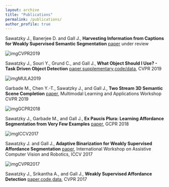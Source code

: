 ```yaml
---
layout: archive
title: "Publications"
permalink: /publications/
author_profile: true
---
```


Sawatzky J., Banerjee D. and Gall J., **Harvesting Information from Captions for Weakly Supervised Semantic Segmentation**
[paper](https://arxiv.org/abs/1905.06784)
under review

![imgCVPR2019](https://pages.iai.uni-bonn.de/gall_juergen/Bilder/taskdetect.png)

Sawatzky J., Souri Y., Grund C., and Gall J., **What Object Should I Use? - Task Driven Object Detection**
[paper](https://pages.iai.uni-bonn.de/gall_juergen/download/jgall_tasksCOCO_cvpr19.pdf),[supplementary](https://pages.iai.uni-bonn.de/gall_juergen/download/jgall_tasksCOCO_cvpr19_suppl.pdf),[code/data](https://coco-tasks.github.io/),
CVPR 2019

![imgMULA2019](https://pages.iai.uni-bonn.de/gall_juergen/Bilder/scenecomplete.png)

Garbade M., Chen Y.-T., Sawatzky J., and Gall J., **Two Stream 3D Semantic Scene Completion** 
[paper](https://pages.iai.uni-bonn.de/gall_juergen/download/jgall_scenecomplete_mula19.pdf), 
Multimodal Learning and Applications Workshop CVPR 2019

![imgGCPR2018](https://pages.iai.uni-bonn.de/gall_juergen/Bilder/affordanceretrieval.png)

Sawatzky J., Garbade M., and Gall J., **Ex Paucis Plura: Learning Affordance Segmentation from Very Few Examples**
[paper](https://pages.iai.uni-bonn.de/gall_juergen/download/jgall_affordance_gcpr18.pdf),
GCPR 2018

![imgICCV2017](https://pages.iai.uni-bonn.de/gall_juergen/Bilder/affordanceweak2.png)

Sawatzky J. and Gall J., **Adaptive Binarization for Weakly Supervised Affordance Segmentation**
[paper](https://pages.iai.uni-bonn.de/gall_juergen/download/jgall_weakaffordance_acvr17.pdf),
International Workshop on Assistive Computer Vision and Robotics, ICCV 2017

![imgCVPR2017](https://pages.iai.uni-bonn.de/gall_juergen/Bilder/affordanceweak.png)

Sawatzky J., Srikantha A., and Gall J., **Weakly Supervised Affordance Detection**
[paper](https://pages.iai.uni-bonn.de/gall_juergen/download/jgall_affordancedetection_cvpr17.pdf),[code](https://github.com/ykztawas/Weakly-Supervised-Affordance-Detection),[data](https://zenodo.org/record/495570),
CVPR 2017


